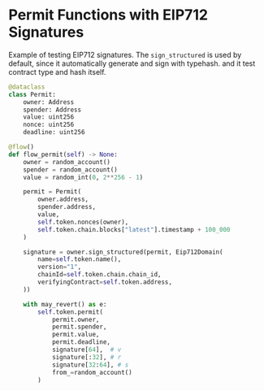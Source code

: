# Permit Functions with EIP712 Signatures

Example of testing EIP712 signatures.
The `sign_structured` is used by default, since it automatically generate and sign with typehash. and it test contract type and hash itself.

```python
@dataclass
class Permit:
    owner: Address
    spender: Address
    value: uint256
    nonce: uint256
    deadline: uint256

@flow()
def flow_permit(self) -> None:
    owner = random_account()
    spender = random_account()
    value = random_int(0, 2**256 - 1)

    permit = Permit(
        owner.address,
        spender.address,
        value,
        self.token.nonces(owner),
        self.token.chain.blocks["latest"].timestamp + 100_000
    )

    signature = owner.sign_structured(permit, Eip712Domain(
        name=self.token.name(),
        version="1",
        chainId=self.token.chain.chain_id,
        verifyingContract=self.token.address,
    ))

    with may_revert() as e:
        self.token.permit(
            permit.owner,
            permit.spender,
            permit.value,
            permit.deadline,
            signature[64],  # v
            signature[:32], # r
            signature[32:64], # s
            from_=random_account()
        )
```

